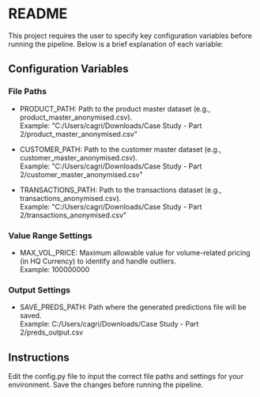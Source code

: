 # README
This project requires the user to specify key configuration variables before running the pipeline. Below is a brief explanation of each variable:

## Configuration Variables

### File Paths
* PRODUCT_PATH: Path to the product master dataset (e.g., product_master_anonymised.csv).
<br /> Example: "C:/Users/cagri/Downloads/Case Study - Part 2/product_master_anonymised.csv"

* CUSTOMER_PATH: Path to the customer master dataset (e.g., customer_master_anonymised.csv).
<br /> Example: "C:/Users/cagri/Downloads/Case Study - Part 2/customer_master_anonymised.csv"

* TRANSACTIONS_PATH: Path to the transactions dataset (e.g., transactions_anonymised.csv).
<br /> Example: "C:/Users/cagri/Downloads/Case Study - Part 2/transactions_anonymised.csv"

### Value Range Settings
* MAX_VOL_PRICE: Maximum allowable value for volume-related pricing (in HQ Currency) to identify and handle outliers.
<br /> Example: 100000000

### Output Settings
* SAVE_PREDS_PATH: Path where the generated predictions file will be saved.
<br /> Example: C:/Users/cagri/Downloads/Case Study - Part 2/preds_output.csv

## Instructions
Edit the config.py file to input the correct file paths and settings for your environment.
Save the changes before running the pipeline.
